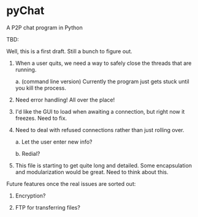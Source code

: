 # pyChat
A P2P chat program in Python

TBD:

Well, this is a first draft.  Still a bunch to figure out.

1. When a user quits, we need a way to safely close the threads that are running.

	a. (command line version) Currently the program just gets stuck until you kill the process.

2. Need error handling! All over the place!

3. I'd like the GUI to load when awaiting a connection, but right now it freezes.  Need to fix.

4. Need to deal with refused connections rather than just rolling over.
	
	a. Let the user enter new info?

	b. Redial?

5. This file is starting to get quite long and detailed.  Some encapsulation and modularization would be great.  Need to think about this.

Future features once the real issues are sorted out:

1. Encryption?

2. FTP for transferring files?

